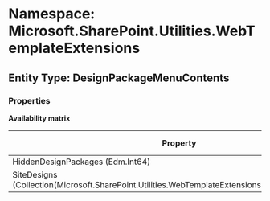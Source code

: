 # Namespace: Microsoft.SharePoint.Utilities.WebTemplateExtensions

## Entity Type: DesignPackageMenuContents

### Properties

**Availability matrix**

Property | SPO | SP 2019 | SP 2016 | SP 2013
----------|-----|---------|---------|--------
HiddenDesignPackages (Edm.Int64) | ✔ | ✖ | ✖ | ✖
SiteDesigns (Collection(Microsoft.SharePoint.Utilities.WebTemplateExtensions.SiteDesignMetadata)) | ✔ | ✖ | ✖ | ✖

